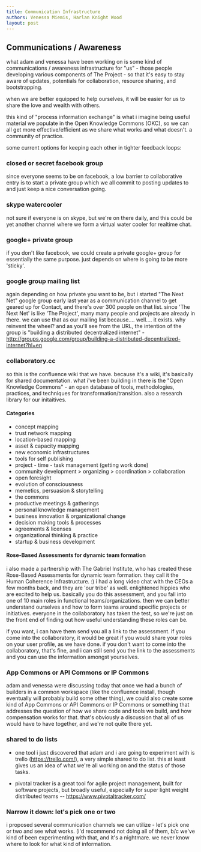 ```yaml
---
title: Communication Infrastructure
authors: Venessa Miemis, Harlan Knight Wood
layout: post
---
```


## Communications / Awareness

what adam and venessa have been working on is some kind of communications / awareness infrastructure for "us" - those people developing various components of The Project - so that it's easy to stay aware of updates, potentials for collaboration, resource sharing, and bootstrapping.

when we are better equipped to help ourselves, it will be easier for us to share the love and wealth with others. 

this kind of "process information exchange" is what i imagine being useful material we populate in the Open Knowledge Commons (OKC), so we can all get more effective/efficient as we share what works and what doesn't. a community of practice.

some current options for keeping each other in tighter feedback loops:

### closed or secret facebook group

since everyone seems to be on facebook, a low barrier to collaborative entry is to start a private group which we all commit to posting updates to and just keep a nice conversation going.

### skype watercooler

not sure if everyone is on skype, but we're on there daily, and this could be yet another channel where we form a virtual water cooler for realtime chat.

### google+ private group

if you don't like facebook, we could create a private google+ group for essentially the same purpose. just depends on where is going to be more 'sticky'. 

### google group mailing list

again depending on how private you want to be, but i started "The Next Net" google group early last year as a communication channel to get geared up for Contact, and there's over 300 people on that list. since 'The Next Net' is like 'The Project', many many people and projects are already in there. we can use that as our mailing list because.... well.... it exists. why reinvent the wheel? and as you'll see from the URL, the intention of the group is "building a distributed decentralized internet" - http://groups.google.com/group/building-a-distributed-decentralized-internet?hl=en

### collaboratory.cc

so this is the confluence wiki that we have. because it's a wiki, it's basically for shared documentation. what i've been building in there is the "Open Knowledge Commons" - an open database of tools, methodologies, practices, and techniques for transformation/transition. also a research library for our initaitives.

#### Categories

- concept mapping
- trust network mapping
- location-based mapping
- asset & capacity mapping
- new economic infrastructures
- tools for self publishing
- project - time - task management (getting work done)
- community development > organizing > coordination > collaboration
- open foresight
- evolution of consciousness
- memetics, persuasion & storytelling
- the commons
- productive meetings & gatherings
- personal knowledge management
- business innovation & organizational change
- decision making tools & processes
- agreements & licenses
- organizational thinking & practice
- startup & business development

#### Rose-Based Assessments for dynamic team formation

i also made a partnership with The Gabriel Institute, who has created these Rose-Based Assessments for dynamic team formation. they call it the Human Coherence Infrastructure. :)  i had a long video chat with the CEOs a few months back, and they are 'our tribe' as well. enlightened hippies who are excited to help us. basically you do this assessment, and you fall into one of 10 main roles in functional teams/organizations. then we can better understand ourselves and how to form teams around specific projects or initiatives. everyone in the collaboratory has taken the test, so we're just on the front end of finding out how useful understanding these roles can be.

if you want, i can have them send you all a link to the assessment. if you come into the collaboratory, it would be great if you would share your roles on your user profile, as we have done. if you don't want to come into the collaboratory, that's fine, and i can still send you the link to the assessments and you can use the information amongst yourselves.

### App Commons or API Commons or IP Commons

adam and venessa were discussing today that once we had a bunch of builders in a common workspace (like the confluence install, though eventually will probably build some other thing), we could also create some kind of App Commons or API Commons or IP Commons or something that addresses the question of how we share code and tools we build, and how compensation works for that. that's obviously a discussion that all of us would have to have together, and we're not quite there yet.

### shared to do lists

* one tool i just discovered that adam and i are going to experiment with is trello (https://trello.com/), a very simple shared to do list. this at least gives us an idea of what we're all working on and the status of those tasks. 

* pivotal tracker is a great tool for agile project management, built for software projects, but broadly useful, especially for super light weight distributed teams -- https://www.pivotaltracker.com/

### Narrow it down: let's pick one or two 

i proposed several communication channels we can utilize - let's pick one or two and see what works. (i'd recommend not doing all of them, b/c we've kind of been experimenting with that, and it's a nightmare. we never know where to look for what kind of information.
